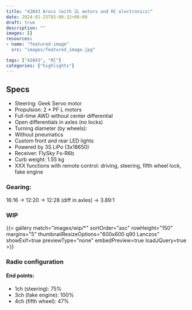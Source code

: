 ```yaml
---
title: "42043 Arocs (with 2L motors and RC electronics)"
date: 2024-02-25T05:00:32+08:00
draft: true
description: ""
images: []
resources:
- name: "featured-image"
  src: "images/featured_image.jpg"

tags: ["42043", "RC"]
categories: ["highlights"]
---
```




<!--more-->

## Specs 
* Steering: Geek Servo motor
* Propulsion: 2 * PF L motors
* Full-time AWD without center differential
* Open differentials in axles (no locks)
* Turning diameter (by wheels):
* Without pneumatics
* Custom front and rear LED lights
* Powered by 3S LiPo (3x18650)
* Receiver: FlySky Fs-R6b
* Curb weight: 1.55 kg
* XXX functions with remote control: driving, steering, fifth wheel lock, fake engine

### Gearing: 

16:16 -> 12:20 -> 12:28 (diff in axles) -> 3.89:1


### WIP

{{< gallery match="images/wip/*" sortOrder="asc" rowHeight="150" margins="5" thumbnailResizeOptions="600x600 q90 Lanczos" showExif=true previewType="none" embedPreview=true loadJQuery=true >}}

### Radio configuration

#### End points:

* 1ch (steering): 75%
* 3ch (fake engine): 100%
* 4ch (fifth wheel): 47%